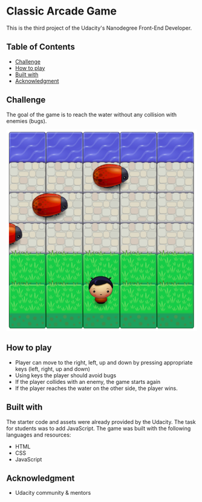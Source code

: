 # Classic Arcade Game

This is the third project of the Udacity's Nanodegree Front-End Developer.

## Table of Contents

* [Challenge](#challenge)
* [How to play](#how-to-play)
* [Built with](#built-with)
* [Acknowledgment](#acknowledgment)

## Challenge

The goal of the game is to reach the water without any collision with enemies (bugs).


![image](images/screenshot-arcade-game.png "Image of a Classic Arcade Game")

## How to play

- Player can move to the right, left, up and down by pressing appropriate keys (left, right, up and down)
- Using keys the player should avoid bugs
- If the player collides with an enemy, the game starts again
- If the player reaches the water on the other side, the player wins.

## Built with

The starter code and assets were already provided by the Udacity. The task for students was to add JavaScript. The game was built with the following languages and resources:

- HTML
- CSS
- JavaScript

## Acknowledgment

- Udacity community & mentors
